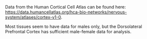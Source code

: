 Data from the Human Cortical Cell Atlas can be found here: https://data.humancellatlas.org/hca-bio-networks/nervous-system/atlases/cortex-v1-0. 

Most tissues seem to have data for males only, but the Dorsolateral Prefrontal Cortex has sufficient male-female data for analysis.
